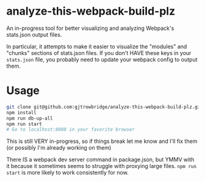 
# analyze-this-webpack-build-plz
An in-progress tool for better visualizing and analyzing Webpack's stats.json output files.

In particular, it attempts to make it easier to visualize the "modules" and "chunks" sections of stats.json files.  If you don't HAVE these keys in your `stats.json` file, you probably need to update your webpack config to output them.

# Usage
```bash
git clone git@github.com:gjtrowbridge/analyze-this-webpack-build-plz.git
npm install
npm run db-up-all
npm run start
# Go to localhost:8080 in your favorite browser
```
This is still VERY in-progress, so if things break let me know and I'll fix them (or possibly I'm already working on them)

There IS a webpack dev server command in package.json, but YMMV with it because it sometimes seems to struggle with proxying large files. `npm run start` is more likely to work consistently for now.


